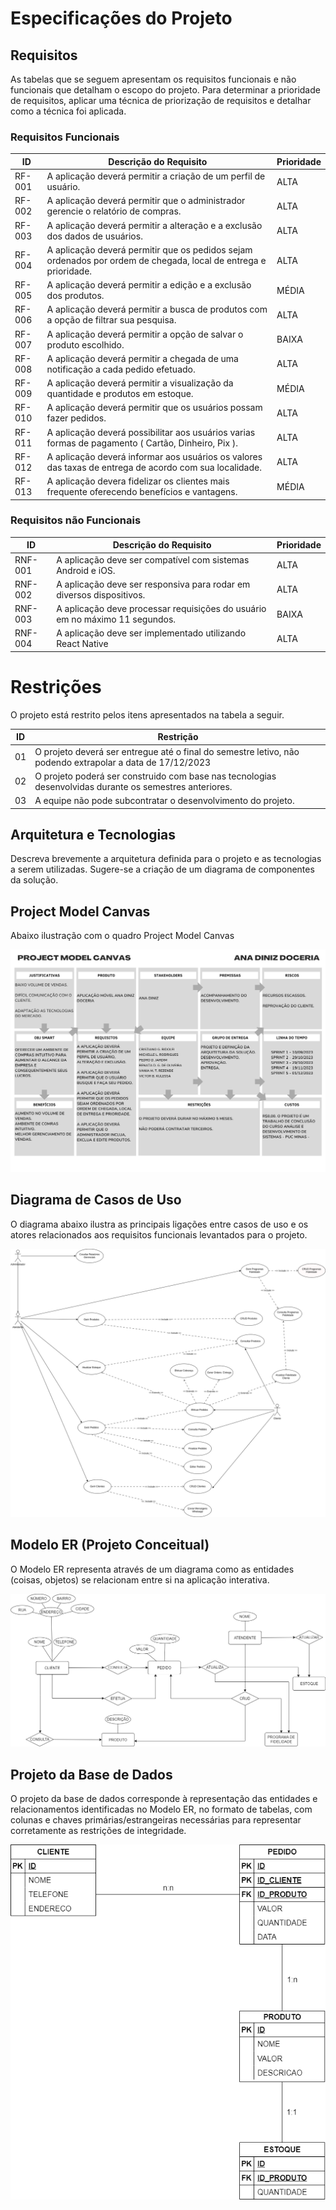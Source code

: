 # Especificações do Projeto

## Requisitos

As tabelas que se seguem apresentam os requisitos funcionais e não funcionais que detalham o escopo do projeto. Para determinar a prioridade de requisitos, aplicar uma técnica de priorização de requisitos e detalhar como a técnica foi aplicada.

### Requisitos Funcionais

| ID     | Descrição do Requisito                                                                                          | Prioridade |
| ------ | --------------------------------------------------------------------------------------------------------------- | ---------- |
| RF-001 | A aplicação deverá permitir a criação de um perfil de usuário.                                                  | ALTA       |
| RF-002 | A aplicação deverá permitir que o administrador gerencie o relatório de compras.                                | ALTA       |
| RF-003 | A aplicação deverá permitir a alteração e a exclusão dos dados de usuários.                                     | ALTA       |
| RF-004 | A aplicação deverá permitir que os pedidos sejam ordenados por ordem de chegada, local de entrega e prioridade. | ALTA       |
| RF-005 | A aplicação deverá permitir a edição e a exclusão dos produtos.                                                 | MÉDIA      |
| RF-006 | A aplicação deverá permitir a busca de produtos com a opção de filtrar sua pesquisa.                            | ALTA       |
| RF-007 | A aplicação deverá permitir a opção de salvar o produto escolhido.                                              | BAIXA      |
| RF-008 | A aplicação deverá permitir a chegada de uma notificação a cada pedido efetuado.                                | ALTA       |
| RF-009 | A aplicação deverá permitir a visualização da quantidade e produtos em estoque.                                 | MÉDIA      |
| RF-010 | A aplicação deverá permitir que os usuários possam fazer pedidos.                                               | ALTA       |
| RF-011 | A aplicação deverá possibilitar aos usuários varias formas de pagamento ( Cartão, Dinheiro, Pix ).              | ALTA       |
| RF-012 | A aplicação deverá informar aos usuários os valores das taxas de entrega de acordo com sua localidade.          | ALTA       |
| RF-013 | A aplicação devera fidelizar os clientes mais frequente oferecendo benefícios e vantagens.                      | MÉDIA      |

### Requisitos não Funcionais

| ID      | Descrição do Requisito                                                      | Prioridade |
| ------- | --------------------------------------------------------------------------- | ---------- |
| RNF-001 | A aplicação deve ser compatível com sistemas Android e iOS.                 | ALTA       |
| RNF-002 | A aplicação deve ser responsiva para rodar em diversos dispositivos.        | ALTA       |
| RNF-003 | A aplicação deve processar requisições do usuário em no máximo 11 segundos. | BAIXA      |
| RNF-004 | A aplicação deve ser implementado utilizando React Native                   | ALTA       |

# Restrições

O projeto está restrito pelos itens apresentados na tabela a seguir.

| ID  | Restrição                                                                                                 |
| --- | --------------------------------------------------------------------------------------------------------- |
| 01  | O projeto deverá ser entregue até o final do semestre letivo, não podendo extrapolar a data de 17/12/2023 |
| 02  | O projeto poderá ser construido com base nas tecnologias desenvolvidas durante os semestres anteriores.   |
| 03  | A equipe não pode subcontratar o desenvolvimento do projeto.                                              |

## Arquitetura e Tecnologias

Descreva brevemente a arquitetura definida para o projeto e as tecnologias a serem utilizadas. Sugere-se a criação de um diagrama de componentes da solução.

## Project Model Canvas

Abaixo ilustração com o quadro Project Model Canvas

![Project Model Canvas](img/projectmodelcanvas.png)

## Diagrama de Casos de Uso

O diagrama abaixo ilustra as principais ligações entre casos de uso e os atores relacionados aos requisitos funcionais levantados para o projeto.

![Diagrama de Caso de Uso](img/diagramadecasodeuso2.png)

## Modelo ER (Projeto Conceitual)

O Modelo ER representa através de um diagrama como as entidades (coisas, objetos) se relacionam entre si na aplicação interativa.

![Modelo ER](img/dados-Modelo%20ER.png)

## Projeto da Base de Dados

O projeto da base de dados corresponde à representação das entidades e relacionamentos identificadas no Modelo ER, no formato de tabelas, com colunas e chaves primárias/estrangeiras necessárias para representar corretamente as restrições de integridade.

![Projeto da Base de Dados](img/dados-Projeto%20BD.png)
